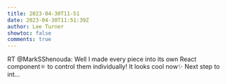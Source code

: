 ```yaml
---
title: 2023-04-30T11-51
date: 2023-04-30T11:51:39Z
author: Lee Turner
showtoc: false
comments: true
---
```


RT @MarkSShenouda: Well I made every piece into its own React component⚛️ to control them individually! It looks cool now✨ Next step to int…

